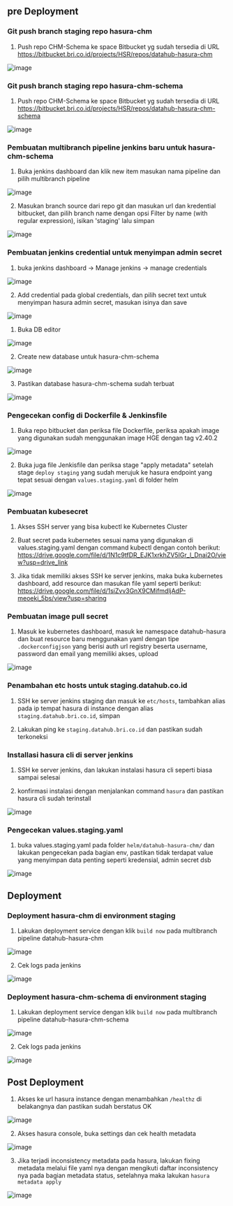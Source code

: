 ## pre Deployment

### Git push branch staging repo hasura-chm
1. Push repo CHM-Schema ke space Bitbucket yg sudah tersedia di URL https://bitbucket.bri.co.id/projects/HSR/repos/datahub-hasura-chm
   
![image](https://github.com/user-attachments/assets/3e12d019-4926-4e08-92ef-dff7eb7d08b6)

### Git push branch staging repo hasura-chm-schema
1. Push repo CHM-Schema ke space Bitbucket yg sudah tersedia di URL https://bitbucket.bri.co.id/projects/HSR/repos/datahub-hasura-chm-schema

![image](https://github.com/user-attachments/assets/b89d8825-0df9-409e-9d39-5b98747415d8)

### Pembuatan multibranch pipeline jenkins baru untuk hasura-chm-schema
1. Buka jenkins dashboard dan klik new item masukan nama pipeline dan pilih multibranch pipeline

![image](https://github.com/user-attachments/assets/786e2d3a-54d8-49f5-8f90-cfba3988c183)
   
2. Masukan branch source dari repo git dan masukan url dan kredential bitbucket, dan pilih branch name dengan opsi Filter by name (with regular expression), isikan 'staging' lalu simpan

![image](https://github.com/user-attachments/assets/16eb0007-9744-44c2-a74b-eb00c190923e)

### Pembuatan jenkins credential untuk menyimpan admin secret
1. buka jenkins dashboard -> Manage jenkins -> manage credentials

![image](https://github.com/user-attachments/assets/3ba371ba-e76c-4156-a4ca-9fed815976ec)

2. Add credential pada global credentials, dan pilih secret text untuk menyimpan hasura admin secret, masukan isinya dan save

![image](https://github.com/user-attachments/assets/8a8eaf97-daf7-4ec5-b000-e09b5136dfa8)

1. Buka DB editor

![image](https://github.com/user-attachments/assets/6d083d6b-3013-47b3-9d56-89cb512a38bb)

2. Create new database untuk hasura-chm-schema

![image](https://github.com/user-attachments/assets/24734fb5-9c7d-4f80-8cb8-396c5a9d637f)

3. Pastikan database hasura-chm-schema sudah terbuat

![image](https://github.com/user-attachments/assets/851367d0-3bbf-4521-9eec-a8bdc9767872)

### Pengecekan config di Dockerfile & Jenkinsfile
1. Buka repo bitbucket dan periksa file Dockerfile, periksa apakah image yang digunakan sudah menggunakan image HGE dengan tag v2.40.2

![image](https://github.com/user-attachments/assets/b8f2ab54-76cf-4177-8911-0e3744e0719b)

2. Buka juga file Jenkisfile dan periksa stage "apply metadata" setelah stage `deploy staging` yang sudah merujuk ke hasura endpoint yang tepat sesuai dengan `values.staging.yaml` di folder helm

![image](https://github.com/user-attachments/assets/23686648-0a26-4de2-b6cd-30e60fc9cef3)


### Pembuatan kubesecret 	

1. Akses SSH server yang bisa kubectl ke Kubernetes Cluster

2. Buat secret pada kubernetes sesuai nama yang digunakan di values.staging.yaml dengan command kubectl dengan contoh berikut: https://drive.google.com/file/d/1N1c9tfDR_EJK1xrkhZV5IGr_l_Dnai2O/view?usp=drive_link

3. Jika tidak memiliki akses SSH ke server jenkins, maka buka kubernetes dashboard, add resource dan masukan file yaml seperti berikut: https://drive.google.com/file/d/1siZvv3GnX9CMifmdljAdP-meoeki_5bs/view?usp=sharing

### Pembuatan image pull secret	

1. Masuk ke kubernetes dashboard, masuk ke namespace datahub-hasura dan buat resource baru menggunakan yaml dengan tipe `.dockerconfigjson` yang berisi auth url registry beserta username, password dan email yang memiliki akses, upload

![image](https://github.com/user-attachments/assets/e2e7dca7-48db-4800-8da5-76eb58417f2b)

### Penambahan etc hosts untuk staging.datahub.co.id	

1. SSH ke server jenkins staging dan masuk ke `etc/hosts`, tambahkan alias pada ip tempat hasura di instance dengan alias `staging.datahub.bri.co.id`, simpan

2. Lakukan ping ke `staging.datahub.bri.co.id` dan pastikan sudah terkoneksi
   
### Installasi hasura cli di server jenkins	

1. SSH ke server jenkins, dan lakukan instalasi hasura cli seperti biasa sampai selesai
   
2. konfirmasi instalasi dengan menjalankan command `hasura` dan pastikan hasura cli sudah terinstall

![image](https://github.com/user-attachments/assets/c0eb1481-ab18-444c-9d34-2361d3f1ea2c)

### Pengecekan values.staging.yaml
1. buka values.staging.yaml pada folder `helm/datahub-hasura-chm/` dan lakukan pengecekan pada bagian env, pastikan tidak terdapat value yang menyimpan data penting seperti kredensial, admin secret dsb

![image](https://github.com/user-attachments/assets/895dc2ed-65a4-4436-ab61-77d8795b3e3b)

## Deployment

### Deployment hasura-chm di environment staging
1. Lakukan deployment service dengan klik `build now` pada multibranch pipeline datahub-hasura-chm

![image](https://github.com/user-attachments/assets/71487cb7-3cbb-420c-8e78-21eb8317918e)

2. Cek logs pada jenkins

![image](https://github.com/user-attachments/assets/b4027883-05a2-4267-87b8-1195894ec643)

### Deployment hasura-chm-schema di environment staging
1. Lakukan deployment service dengan klik `build now` pada multibranch pipeline datahub-hasura-chm-schema

![image](https://github.com/user-attachments/assets/71487cb7-3cbb-420c-8e78-21eb8317918e)

2. Cek logs pada jenkins

![image](https://github.com/user-attachments/assets/b4027883-05a2-4267-87b8-1195894ec643)

## Post Deployment

1. Akses ke url hasura instance dengan menambahkan `/healthz` di belakangnya dan pastikan sudah berstatus OK

![image](https://github.com/user-attachments/assets/d486416e-8b07-4125-b220-69bdcfcacc70)

2. Akses hasura console, buka settings dan cek health metadata

![image](https://github.com/user-attachments/assets/beead863-a111-4c2e-a645-d827f9cd0ed6)

3. Jika terjadi inconsistency metadata pada hasura, lakukan fixing metadata melalui file yaml nya dengan mengikuti daftar inconsistency nya pada bagian metadata status, setelahnya maka lakukan `hasura metadata apply`

![image](https://github.com/user-attachments/assets/2cdf0ccc-c342-403a-bd8c-00f0e2881634)
